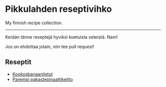 # Pikkulahden reseptivihko

My finnish recipe collection.

---

Kerään tänne reseptejä hyviksi koetuista seteistä. Nam!

Jos on ehdottaa jotain, niin tee pull request!

## Reseptit

- [Kookosbanaaniletut](https://github.com/Pikkulahti/reseptivihko/blob/master/kookosbanaaniletut.md)
- [Parempi pakastepinaattikeitto](https://github.com/Pikkulahti/reseptivihko/blob/master/parempipinaattikeitto.md)